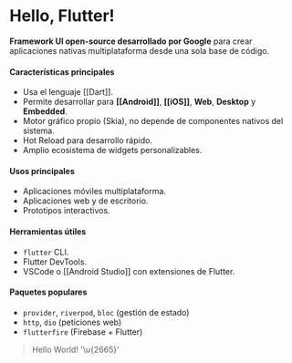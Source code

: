 # Hello, Flutter!

**Framework UI open-source desarrollado por Google** para crear aplicaciones nativas multiplataforma desde una sola base de código.
#### Características principales

- Usa el lenguaje [[Dart]].
- Permite desarrollar para **[[Android]]**, **[[iOS]]**, **Web**, **Desktop** y **Embedded**.
- Motor gráfico propio (Skia), no depende de componentes nativos del sistema.
- Hot Reload para desarrollo rápido.
- Amplio ecosistema de widgets personalizables.
#### Usos principales

- Aplicaciones móviles multiplataforma.
- Aplicaciones web y de escritorio.
- Prototipos interactivos.
#### Herramientas útiles

- `flutter` CLI.
- Flutter DevTools.
- VSCode o [[Android Studio]] con extensiones de Flutter.
#### Paquetes populares

- `provider`, `riverpod`, `bloc` (gestión de estado)
- `http`, `dio` (peticiones web)
- `flutterfire` (Firebase + Flutter)

> Hello World! '\u{2665}'